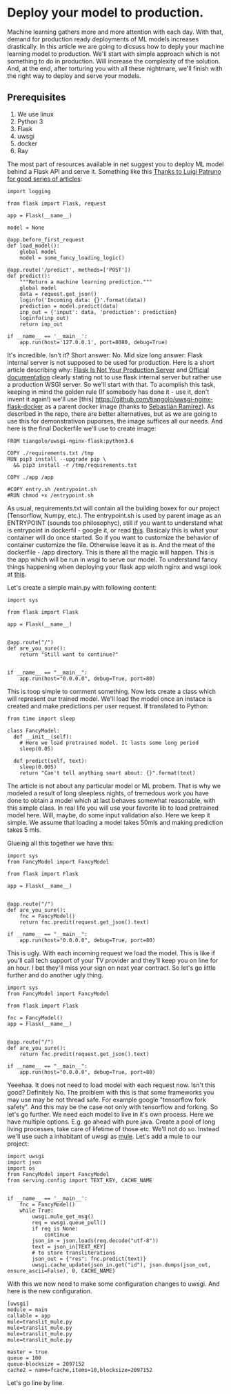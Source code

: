 # Deploy your model to production.

Machine learning gathers more and more attention with each day. With that, demand for production ready deployments of ML models increases drastically.
In this article we are going to dicsuss how to deply your machine learning model to production.
We'll start with simple approach which is not something to do in production.
Will increase the complexity of the solution.
And, at the end, after torturing you with all these nightmare, we'll finish with the right way to deploy and serve your models.

## Prerequisites
1. We use linux
2. Python 3
3. Flask
4. uwsgi
5. docker
6. Ray


The most part of resources available in net suggest you to deploy ML model behind a Flask API and serve it.
Something like this [Thanks to Luigi Patruno for good series of articles](https://mlinproduction.com/):


```
import logging

from flask import Flask, request

app = Flask(__name__)

model = None

@app.before_first_request
def load_model():
    global model
    model = some_fancy_loading_logic()

@app.route('/predict', methods=['POST'])
def predict():
    """Return a machine learning prediction."""
    global model
    data = request.get_json()
    loginfo('Incoming data: {}'.format(data))
    prediction = model.predict(data)
    inp_out = {'input': data, 'prediction': prediction}
    loginfo(inp_out)
    return inp_out

if __name__ == '__main__':
    app.run(host='127.0.0.1', port=8080, debug=True)
```

It's incredible. Isn't it?
Short answer: No.
Mid size long answer:
Flask internal server is not supposed to be used for production.
Here is a short article describing why: [Flask Is Not Your Production Server](https://build.vsupalov.com/flask-web-server-in-production/)
and [Official documentation](https://flask.palletsprojects.com/en/1.1.x/tutorial/deploy/#run-with-a-production-server) clearly stating not to use flask internal server but rather use a production WSGI server. So we'll start with that. 
To acomplish this task, keeping in mind the golden rule (If somebody has done it - use it, don't invent it again!) we'll use [this] https://github.com/tiangolo/uwsgi-nginx-flask-docker as a parent docker image (thanks to [Sebastián Ramírez](https://github.com/tiangolo)). As described in the repo, there are better alternatives, but as we are going to use this for demonstrativon puporses, the image suffices all our needs.
And here is the final Dockerfile we'll use to create image:
```
FROM tiangolo/uwsgi-nginx-flask:python3.6

COPY ./requirements.txt /tmp
RUN pip3 install --upgrade pip \
  && pip3 install -r /tmp/requirements.txt

COPY ./app /app

#COPY entry.sh /entrypoint.sh
#RUN chmod +x /entrypoint.sh
```
As usual, requirements.txt will contain all the building boxex for our project (Tensorflow, Numpy, etc.).
The entrypoint.sh is used by parent image as an ENTRYPOINT (sounds too philosophyc), still if you want to understand what is entrypoint in dockerfil - google it, or read [this](https://docs.docker.com/engine/reference/builder/#understand-how-cmd-and-entrypoint-interact).
Basicaly  this is what your container will do once started. So if you want to customize the behavior of container customize the file. Otherwise leave it as is.
And the meat of the dockerfile - /app directory.
This is there all the magic will happen. This is the app which will be run in wsgi to serve our model.
To understand fancy things happening when deploying your flask app wioth nginx and wsgi look at [this](https://flask.palletsprojects.com/en/1.0.x/deploying/uwsgi/).

Let's create a simple main.py with following content:

```
import sys

from flask import Flask

app = Flask(__name__)


@app.route("/")
def are_you_sure():
    return "Still want to continue?"


if __name__ == "__main__":
    app.run(host="0.0.0.0", debug=True, port=80)
```

This is toop simple to comment something.
Now lets create a class which will represent our trained model.
We'll load the model once an instace is created and make predictions per user request. If translated to Python:

```
from time import sleep

class FancyModel:
  def __init__(self):
    # Here we load pretrained model. It lasts some long period
    sleep(0.05)

  def predict(self, text):
    sleep(0.005)
    return "Can't tell anything smart about: {}".format(text)
```

The article is not about any particular model or ML probem. That is why we modeled a result of long sleepless nights, of tremedous work you have done to obtain a model which at last behaves somewhat reasonable, with this simple class.
In real life you will use your favorite lib to load pretrained model here. Will, maybe, do some input validation also.
Here we keep it simple. We assume that loading a model takes 50mls and making prediction takes 5 mls.


Glueing all this together we have this:

```
import sys
from FancyModel import FancyModel

from flask import Flask

app = Flask(__name__)


@app.route("/")
def are_you_sure():
    fnc = FancyModel()
    return fnc.predit(request.get_json().text)

if __name__ == "__main__":
    app.run(host="0.0.0.0", debug=True, port=80)
```

This is ugly. With each incoming request we load the model.
This is like if you'll call tech support of your TV provider and they'll keep you on line for an hour.
I bet they'll miss your sign on next year contract.
So let's go little further and do another ugly thing.

```
import sys
from FancyModel import FancyModel

from flask import Flask

fnc = FancyModel()
app = Flask(__name__)


@app.route("/")
def are_you_sure():
    return fnc.predit(request.get_json().text)

if __name__ == "__main__":
    app.run(host="0.0.0.0", debug=True, port=80)
```

Yeeehaa. It does not need to load model with each request now. Isn't this good? Definitely No.
The proiblem with this is that some frameworks you may use may be not thread safe.
For example google "tensorflow fork safety". And this may be the case not only with tensorflow and forking.
So let's go further. We need each model to live in it's own process.
Here we have multiple options. E.g. go ahead with pure java. Create a pool of long living processes, take care of lifetime of those etc. 
We'll not do so. Instead we'll use such a inhabitant of uwsgi as [mule](https://uwsgi-docs.readthedocs.io/en/latest/Mules.html).
Let's add a mule to our project:

```
import uwsgi
import json
import os
from FancyModel import FancyModel
from serving.config import TEXT_KEY, CACHE_NAME


if __name__ == '__main__':
    fnc = FancyModel()
    while True:
        uwsgi.mule_get_msg()
        req = uwsgi.queue_pull()
        if req is None:
            continue
        json_in = json.loads(req.decode("utf-8"))
        text = json_in[TEXT_KEY]
        # to store transliterations
        json_out = {"res": fnc.predict(text)}
        uwsgi.cache_update(json_in.get("id"), json.dumps(json_out, ensure_ascii=False), 0, CACHE_NAME)
```
With this we now need to make some configuration changes to uwsgi. And here is the new configuration.

```
[uwsgi]
module = main
callable = app
mule=translit_mule.py
mule=translit_mule.py
mule=translit_mule.py
mule=translit_mule.py

master = true
queue = 100
queue-blocksize = 2097152
cache2 = name=fcache,items=10,blocksize=2097152
```

Let's go line by line.
